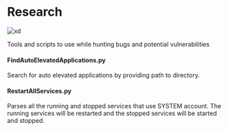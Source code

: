 # Research

![xd](https://img.shields.io/badge/Python-3-blue.svg "Python 3")

Tools and scripts to use while hunting bugs and potential vulnerabilities

#### FindAutoElevatedApplications.py
Search for auto elevated applications by providing path to directory.

#### RestartAllServices.py
Parses all the running and stopped services that use SYSTEM account. The running services will be restarted and the stopped services will be started and stopped.
